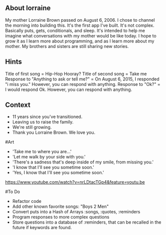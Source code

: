 
## About lorraine

My mother Lorraine Brown passed on August 6, 2006. I chose to channel the morning into building this. It's the first app I've built. It's not complex. Basically puts, gets, conditionals, and sleep. It's intended to help me imagine what conversations with my mother would be like today. I hope to grow it as I learn more about programming, and as I learn more about my mother. My brothers and sisters are still sharing new stories.

## Hints

Title of first song = Hip-Hop Hooray?
Title of second song = Take me
Response to "Anything to ask or tell me?" = On August 6, 2015, I responded "i miss you." However, you can respond with anything.
Response to "Ok?" = I would respond Ok. However, you can respond with anything.

## Context

- 11 years since you've transitioned.
- Leaving us to raise the family.
- We're still growing.
- Thank you Lorraine Brown.  We love you.

#Art

- 'Take me to where you are...'
- 'Let me walk by your side with you.'
- 'There's a sadness that's deep inside of my smile, from missing you.'
- 'I know that I'll see you sometime soon.'
- 'Yes, I know that I'll see you sometime soon.'

https://www.youtube.com/watch?v=nrLDtacTGp4&feature=youtu.be

#To Do

- Refactor code
- Add other known favorite songs: "Boys 2 Men"
- Convert puts into a Hash of Arrays :songs, :quotes, :reminders
- Program responses to more complex questions
- Store questions into a database of :reminders, that can be recalled in the future if keywords are found.
